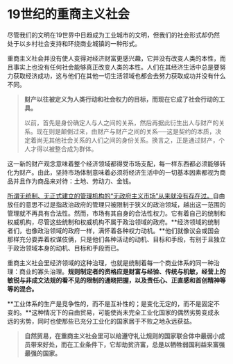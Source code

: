 # 19世纪的重商主义社会

尽管我们的文明在19世界中日趋成为工业城市的文明，但我们的社会形式却仍然处于以乡村社会支持和环绕商业城镇的一种形式。

重商主义社会并没有使人变得对经济财富更感兴趣，它并没有改变人类的本性，而且事实上也没有任何社会能够真正改变人类的本性。人们在其经济生活中总是要努力获取经济成功，这与他们在其他一切生活领域也都会去努力获取成功并没有什么不同。

> **财产以往被定义为人类行动和社会权力的目标，而现在它成了社会行动的工具。**
>
> 以前，首先是身份确定人与人之间的关系，然后再据此衍生出人与财产的关系。现在则是颠倒过来，由财产与财产之间的关系──这是契约的本质，决定着尚无其他社会关系的人们之间的身份关系。换言之，正是通过财产，个人才得以被整合成为群体。

这一新的财产观念意味着整个经济领域都得受市场支配，每一样东西都必须能够转化为财产。由此，坚持市场体制意味着必须将经济生活中的一切基本因素都视为商品并且作为商品来对待：土地、劳动力、金钱。

<u>所谓无统制、无正式建立的管理机构的“无政府主义市场”从来就没有存在过。</u>自由放任的意思不过是指政治政府的管理只被限制于狭义的政治领域，越出这一范围的管理就不再具有合法性。然而，市场有其自身的合法性权力。它有着自己的统制和权威机构，尽管这些统制和权威机构不属于政治领域的政府。**经济领域的统制者们，也像政治领域的政府一样，满怀着各种权力动机。**他们就像议会或国会那样充分耍弄着权谋伎俩，只是他们各种活动的动机、目标和手段，有别于且独立于政治领域本身的动机、目标和手段而已。

重商主义社会里经济领域的这种治理，也就是统制着每一个商业体系的同一种治理：商业的寡头治理。**规则制定者的资格应是财富与经验、传统与机敏，经营上的敏锐与非成文法规的看不见的限制的通晓把握，以及责任心、正直感和首创精神等等的混合。**

**工业体系的生产是竞争性的，而不是互补性的；是变化无定的，而不是固定不变的。**这种情况下的自由贸易，可能使尚未完全工业化国家的偶然劣势变成永远的劣势，同时也使那些已充分工业化的国家居于不败之地永远获益。

> **自然贸易，在重商主义社会里可以给遵守礼让规则的国家联合体中最弱小成员带来好处，而在工业条件下，它却劫贫济富，总是以牺牲弱国利益来富强最强的国家。**

